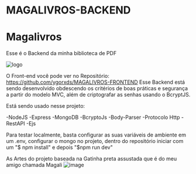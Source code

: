 # MAGALIVROS-BACKEND
# Magalivros
Esse é o Backend da minha biblioteca de PDF

![logo](https://user-images.githubusercontent.com/80071063/159948465-082c5b8b-205e-4d56-a027-cd655ea19400.png)


 
O Front-end você pode ver no Repositório: https://github.com/ygorxds/MAGALIVROS-FRONTEND 
Esse Backend está sendo desenvolvido obdescendo os critérios de boas práticas e segurança a partir do modelo MVC, além de criptografar as senhas usando o BcryptJS.

Está sendo usado nesse projeto:

-NodeJS
-Express
-MongoDB
-BcryptoJs
-Body-Parser
-Protocolo Http
-RestAPI
-Ejs


Para testar localmente, basta configurar as suas variáveis de ambiente em um .env, configurar o mongo no projeto, dentro do repositório iniciar com um "$ npm install" e depois "$npm run dev"

As Artes do projeto baseada na Gatinha preta assustada que é do meu amigo chamada Magali
![image](https://user-images.githubusercontent.com/80071063/158878233-a4940c27-1348-471d-8c5a-7c351f6f465b.png)
